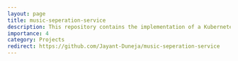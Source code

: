 ```yaml
---
layout: page
title: music-seperation-service
description: This repository contains the implementation of a Kubernetes cluster providing a REST API for an automatic music separation service called Music-Separation-as-a-service (MSaaS). The provided services include a Flask backend, REST frontend, worker nodes for music analysis, a Redis database for task queuing and storage using Min.io.
importance: 4
category: Projects
redirect: https://github.com/Jayant-Duneja/music-seperation-service
---
```

